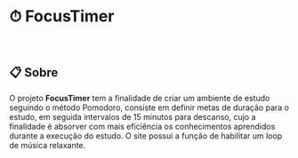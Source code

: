 <h1> ⏱ FocusTimer </h1>

<h1>
  <img src"FocusTimer/assets/capa.readme.gif">
</h1>

## 📋 Sobre

O projeto **FocusTimer** tem a finalidade de criar um ambiente de estudo seguindo o método Pomodoro, consiste em definir metas de duração para o estudo, em seguida intervalos de 15 minutos para descanso, cujo a finalidade é absorver com mais eficiência os conhecimentos aprendidos durante a execução do estudo. O site possui a função de habilitar um loop de música relaxante.
